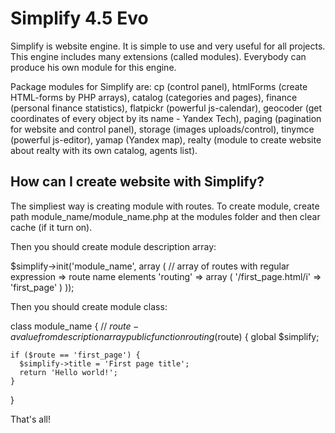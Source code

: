 # Simplify 4.5 Evo

Simplify is website engine. It is simple to use and very useful for all projects.
This engine includes many extensions (called modules). Everybody can produce his own module for this engine.

Package modules for Simplify are: cp (control panel), htmlForms (create HTML-forms by PHP arrays), catalog (categories and pages),
finance (personal finance statistics), flatpickr (powerful js-calendar), geocoder (get coordinates of every object by its name - Yandex Tech),
paging (pagination for website and control panel), storage (images uploads/control), tinymce (powerful js-editor), yamap (Yandex map), realty 
(module to create website about realty with its own catalog, agents list).

## How can I create website with Simplify?

The simpliest way is creating module with routes.
To create module, create path module_name/module_name.php at the modules folder and then clear cache (if it turn on).

Then you should create module description array:

$simplify->init('module_name', array (
  // array of routes with regular expression => route name elements
  'routing' => array (
    '/first_page.html/i' => 'first_page'
  )
));

Then you should create module class:

class module_name {
  // $route - a value from description array
  public function routing($route) {
    global $simplify;
    
    if ($route == 'first_page') {
      $simplify->title = 'First page title';
      return 'Hello world!';
    }   
}

That's all!
